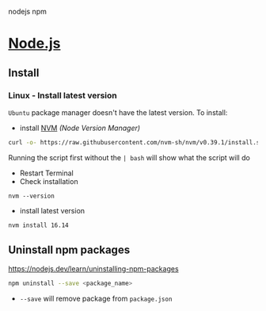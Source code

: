 nodejs npm

# [Node.js](https://nodejs.org/en/)
## Install
### Linux - Install latest version
`Ubuntu` package manager doesn't have the latest version. To install:
- install [NVM](https://github.com/nvm-sh/nvm) *(Node Version Manager)*
```bash
curl -o- https://raw.githubusercontent.com/nvm-sh/nvm/v0.39.1/install.sh | bash
```
Running the script first without the `| bash` will show what the script will do

- Restart Terminal
- Check installation
```
nvm --version
```
- install latest version
```bash
nvm install 16.14
```

## Uninstall npm packages
https://nodejs.dev/learn/uninstalling-npm-packages

```bash
npm uninstall --save <package_name>
```
- `--save` will remove package from `package.json`
